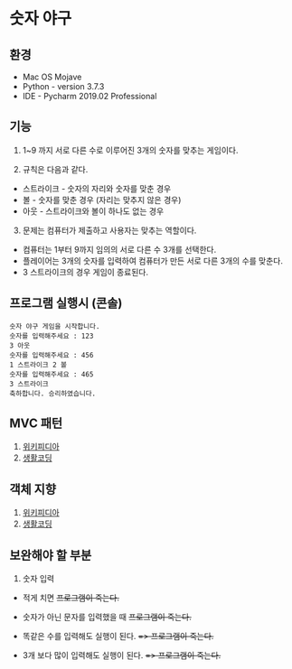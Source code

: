 # 숫자 야구

## 환경

* Mac OS Mojave
* Python - version 3.7.3
* IDE - Pycharm 2019.02 Professional

## 기능

1. 1~9 까지 서로 다른 수로 이루어진 3개의 숫자를 맞추는 게임이다.

2. 규칙은 다음과 같다.
* 스트라이크 - 숫자의 자리와 숫자를 맞춘 경우
* 볼 - 숫자를 맞춘 경우 (자리는 맞추지 않은 경우)
* 아웃 - 스트라이크와 볼이 하나도 없는 경우

3. 문제는 컴퓨터가 제출하고 사용자는 맞추는 역할이다.
* 컴퓨터는 1부터 9까지 임의의 서로 다른 수 3개를 선택한다.
* 플레이어는 3개의 숫자를 입력하여 컴퓨터가 만든 서로 다른 3개의 수를 맞춘다.
* 3 스트라이크의 경우 게임이 종료된다.

## 프로그램 실행시 (콘솔)
```
숫자 야구 게임을 시작합니다.
숫자를 입력해주세요 : 123
3 아웃
숫자를 입력해주세요 : 456
1 스트라이크 2 볼
숫자를 입력해주세요 : 465
3 스트라이크
축하합니다. 승리하였습니다.
```

## MVC 패턴

1. [위키피디아](https://ko.wikipedia.org/wiki/%EB%AA%A8%EB%8D%B8-%EB%B7%B0-%EC%BB%A8%ED%8A%B8%EB%A1%A4%EB%9F%AC)
2. [생활코딩](https://opentutorials.org/course/697/3828)

## 객체 지향

1. [위키피디아](https://ko.wikipedia.org/wiki/%EA%B0%9D%EC%B2%B4_%EC%A7%80%ED%96%A5_%ED%94%84%EB%A1%9C%EA%B7%B8%EB%9E%98%EB%B0%8D)
2. [생활코딩](https://opentutorials.org/course/743/6553)

## 보완해야 할 부분

1. 숫자 입력

- 적게 치면 ~~프로그램이 죽는다.~~
- 숫자가 아닌 문자를 입력했을 때 ~~프로그램이 죽는다.~~

- 똑같은 수를 입력해도 실행이 된다. ~~=> 프로그램이 죽는다.~~
- 3개 보다 많이 입력해도 실행이 된다. ~~=> 프로그램이 죽는다.~~
